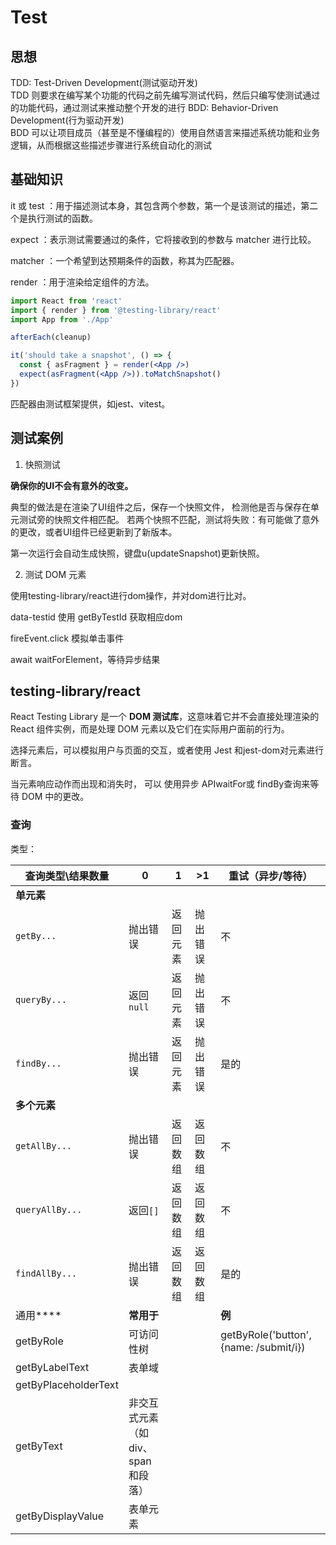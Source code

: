 # Test

## 思想
TDD: Test-Driven Development(测试驱动开发)  
    TDD 则要求在编写某个功能的代码之前先编写测试代码，然后只编写使测试通过的功能代码，通过测试来推动整个开发的进行
BDD: Behavior-Driven Development(行为驱动开发)  
    BDD 可以让项目成员（甚至是不懂编程的）使用自然语言来描述系统功能和业务逻辑，从而根据这些描述步骤进行系统自动化的测试



## 基础知识

it 或 test ：用于描述测试本身，其包含两个参数，第一个是该测试的描述，第二个是执行测试的函数。

expect ：表示测试需要通过的条件，它将接收到的参数与 matcher 进行比较。

matcher ：一个希望到达预期条件的函数，称其为匹配器。

render ：用于渲染给定组件的方法。

```jsx
import React from 'react'
import { render } from '@testing-library/react'
import App from './App'

afterEach(cleanup)

it('should take a snapshot', () => {
  const { asFragment } = render(<App />)
  expect(asFragment(<App />)).toMatchSnapshot()
})
```

匹配器由测试框架提供，如jest、vitest。

## 测试案例

1. 快照测试

**确保你的UI不会有意外的改变。** 

典型的做法是在渲染了UI组件之后，保存一个快照文件， 检测他是否与保存在单元测试旁的快照文件相匹配。 若两个快照不匹配，测试将失败：有可能做了意外的更改，或者UI组件已经更新到了新版本。

第一次运行会自动生成快照，键盘u(updateSnapshot)更新快照。

2. 测试 DOM 元素

使用testing-library/react进行dom操作，并对dom进行比对。

data-testid 使用 getByTestId 获取相应dom

fireEvent.click 模拟单击事件

await waitForElement，等待异步结果



## testing-library/react

React Testing Library 是一个 **DOM 测试库**，这意味着它并不会直接处理渲染的 React 组件实例，而是处理 DOM 元素以及它们在实际用户面前的行为。

选择元素后，可以模拟用户与页面的交互，或者使用 Jest 和jest-dom对元素进行断言。

当元素响应动作而出现和消失时， 可以 使用异步 APIwaitFor或 findBy查询来等待 DOM 中的更改。

### 查询
类型：

| 查询类型\结果数量    | 0                                         | 1        | >1       | 重试（异步/等待）                      |
| -------------------- | ----------------------------------------- | -------- | -------- | -------------------------------------- |
| **单元素**           |                                           |          |          |                                        |
| `getBy...`           | 抛出错误                                  | 返回元素 | 抛出错误 | 不                                     |
| `queryBy...`         | 返回`null`                                | 返回元素 | 抛出错误 | 不                                     |
| `findBy...`          | 抛出错误                                  | 返回元素 | 抛出错误 | 是的                                   |
| **多个元素**         |                                           |          |          |                                        |
| `getAllBy...`        | 抛出错误                                  | 返回数组 | 返回数组 | 不                                     |
| `queryAllBy...`      | 返回`[]`                                  | 返回数组 | 返回数组 | 不                                     |
| `findAllBy...`       | 抛出错误                                  | 返回数组 | 返回数组 | 是的                                   |
| 通用****             | **常用于**                                |          |          | **例**                                 |
| getByRole            | 可访问性树                                |          |          | getByRole('button', {name: /submit/i}) |
| getByLabelText       | 表单域                                    |          |          |                                        |
| getByPlaceholderText |                                           |          |          |                                        |
| getByText            | 非交互式元素<br />（如 div、span 和段落） |          |          |                                        |
| getByDisplayValue    | 表单元素                                  |          |          |                                        |





